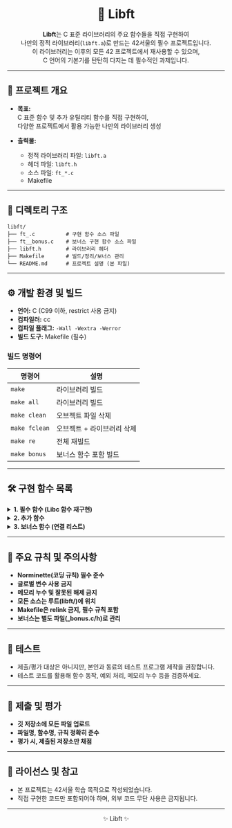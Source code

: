 
<div align="center">

# 🚀 Libft

**Libft**는 C 표준 라이브러리의 주요 함수들을 직접 구현하여  
나만의 정적 라이브러리(`libft.a`)로 만드는 42서울의 필수 프로젝트입니다.  
이 라이브러리는 이후의 모든 42 프로젝트에서 재사용할 수 있으며,  
C 언어의 기본기를 탄탄히 다지는 데 필수적인 과제입니다.

</div>

---

## 📝 프로젝트 개요

- **목표:**  
  C 표준 함수 및 추가 유틸리티 함수를 직접 구현하여,  
  다양한 프로젝트에서 활용 가능한 나만의 라이브러리 생성

- **출력물:**  
  - 정적 라이브러리 파일: `libft.a`
  - 헤더 파일: `libft.h`
  - 소스 파일: `ft_*.c`
  - Makefile

---

## 📂 디렉토리 구조

```
libft/
├── ft_.c          # 구현 함수 소스 파일
├── ft__bonus.c    # 보너스 구현 함수 소스 파일
├── libft.h        # 라이브러리 헤더
├── Makefile       # 빌드/정리/보너스 관리
└── README.md      # 프로젝트 설명 (본 파일)
```

---

## ⚙️ 개발 환경 및 빌드

- **언어:** C (C99 이하, restrict 사용 금지)
- **컴파일러:** cc
- **컴파일 플래그:** `-Wall -Wextra -Werror`
- **빌드 도구:** Makefile (필수)

### 빌드 명령어

| 명령어         | 설명                           |
| -------------- | ------------------------------ |
| `make`         | 라이브러리 빌드                |
| `make all`     | 라이브러리 빌드                |
| `make clean`   | 오브젝트 파일 삭제             |
| `make fclean`  | 오브젝트 + 라이브러리 삭제     |
| `make re`      | 전체 재빌드                    |
| `make bonus`   | 보너스 함수 포함 빌드          |

---

## 🛠️ 구현 함수 목록

<details>
<summary><b>1. 필수 함수 (Libc 함수 재구현)</b></summary>

- **문자/숫자 판별:**  
  `ft_isalpha`, `ft_isdigit`, `ft_isalnum`, `ft_isascii`, `ft_isprint`
- **문자열/메모리:**  
  `ft_strlen`, `ft_memset`, `ft_bzero`, `ft_memcpy`, `ft_memmove`  
  `ft_strlcpy`, `ft_strlcat`, `ft_strchr`, `ft_strrchr`, `ft_strncmp`  
  `ft_memchr`, `ft_memcmp`, `ft_strnstr`, `ft_strdup`
- **변환:**  
  `ft_toupper`, `ft_tolower`, `ft_atoi`
- **메모리 동적 할당:**  
  `ft_calloc`, `ft_strdup`

</details>

<details>
<summary><b>2. 추가 함수</b></summary>

- **문자열 처리:**  
  `ft_substr`, `ft_strjoin`, `ft_strtrim`, `ft_split`
- **변환:**  
  `ft_itoa`
- **함수형 프로그래밍:**  
  `ft_strmapi`, `ft_striteri`
- **파일 디스크립터 출력:**  
  `ft_putchar_fd`, `ft_putstr_fd`, `ft_putendl_fd`, `ft_putnbr_fd`

</details>

<details>
<summary><b>3. 보너스 함수 (연결 리스트)</b></summary>

- **리스트 생성/관리:**  
  `ft_lstnew`, `ft_lstadd_front`, `ft_lstsize`, `ft_lstlast`,  
  `ft_lstadd_back`, `ft_lstdelone`, `ft_lstclear`,  
  `ft_lstiter`, `ft_lstmap`

- **리스트 노드 구조체:**

typedef struct s_list
{
void *content;
struct s_list *next;
} t_list;

</details>

---

## 📑 주요 규칙 및 주의사항

- **Norminette(코딩 규칙) 필수 준수**
- **글로벌 변수 사용 금지**
- **메모리 누수 및 잘못된 해제 금지**
- **모든 소스는 루트(libft/)에 위치**
- **Makefile은 relink 금지, 필수 규칙 포함**
- **보너스는 별도 파일(_bonus.c/h)로 관리**

---

## 🧪 테스트

- 제출/평가 대상은 아니지만, 본인과 동료의 테스트 프로그램 제작을 권장합니다.
- 테스트 코드를 활용해 함수 동작, 예외 처리, 메모리 누수 등을 검증하세요.

---

## 💾 제출 및 평가

- **깃 저장소에 모든 파일 업로드**
- **파일명, 함수명, 규칙 정확히 준수**
- **평가 시, 제출된 저장소만 채점**

---

## 📜 라이선스 및 참고

- 본 프로젝트는 42서울 학습 목적으로 작성되었습니다.
- 직접 구현한 코드만 포함되어야 하며, 외부 코드 무단 사용은 금지됩니다.

---

<div align="center">

✨ Libft ✨

</div>
